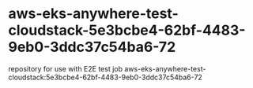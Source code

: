 # aws-eks-anywhere-test-cloudstack-5e3bcbe4-62bf-4483-9eb0-3ddc37c54ba6-72
repository for use with E2E test job aws-eks-anywhere-test-cloudstack:5e3bcbe4-62bf-4483-9eb0-3ddc37c54ba6-72
